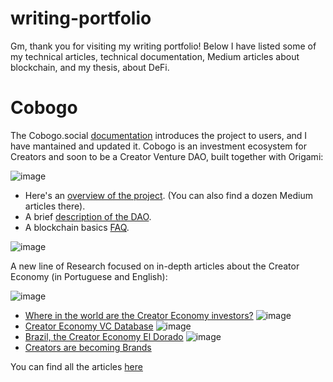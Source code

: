 # writing-portfolio
Gm, thank you for visiting my writing portfolio! Below I have listed some of my technical articles, technical documentation, Medium articles about blockchain, and my thesis, about DeFi.

# Cobogo

The Cobogo.social [documentation](https://docs.cobogo.social/) introduces the project to users, and I have mantained and updated it. Cobogo is an investment ecosystem for Creators and soon to be a Creator Venture DAO, built together with Origami:

![image](https://github.com/pdotall/writing-portfolio/assets/84878611/95b33d20-d613-41a7-9f5a-ecbbee0c8afc)


* Here's an [overview of the project](https://docs.cobogo.social/). (You can also find a dozen Medium articles there).
* A brief [description of the DAO](https://docs.cobogo.io/overview/how-it-works/cobogo-dao).
* A blockchain basics [FAQ](https://docs.cobogo.io/resources/blockchain-basics).  

![image](https://github.com/pdotall/writing-portfolio/assets/84878611/0eaf587f-61d3-4678-82fc-ce1ff5673df4)

A new line of Research focused on in-depth articles about the Creator Economy (in Portuguese and English):

![image](https://github.com/pdotall/writing-portfolio/assets/84878611/f67173c7-3450-485a-b018-c3eaadda0008)
* [Where in the world are the Creator Economy investors?](https://www.linkedin.com/pulse/where-world-creator-economy-investors-cobogopt?lipi=urn%3Ali%3Apage%3Ad_flagship3_series_entity%3Brt26FFPxTzS5zUZJ8CadZw%3D%3D)
![image](https://github.com/pdotall/writing-portfolio/assets/84878611/c68a11c4-e309-400f-91be-844ed9b4ee26)
* [Creator Economy VC Database](https://www.linkedin.com/pulse/creator-economy-vc-database-cobogopt-1f?lipi=urn%3Ali%3Apage%3Ad_flagship3_series_entity%3BY95lebv3QN%2BzQyOSK9CfOg%3D%3D)
![image](https://github.com/pdotall/writing-portfolio/assets/84878611/06d4d76e-48bd-4d3d-ae63-bdf9f3995bd0)
* [Brazil, the Creator Economy El Dorado](https://www.linkedin.com/pulse/brazil-creator-economy-el-dorado-cobogopt?lipi=urn%3Ali%3Apage%3Ad_flagship3_series_entity%3BY95lebv3QN%2BzQyOSK9CfOg%3D%3D)
![image](https://github.com/pdotall/writing-portfolio/assets/84878611/ddd8f312-b3a0-4bed-a269-5d129b9d2406)
* [Creators are becoming Brands](https://www.linkedin.com/newsletters/creator-economy-research-7057715136496562176/#:~:text=Creators%20are%20becoming%20Brands)

You can find all the articles [here](https://www.linkedin.com/newsletters/creator-economy-research-7057715136496562176/)



